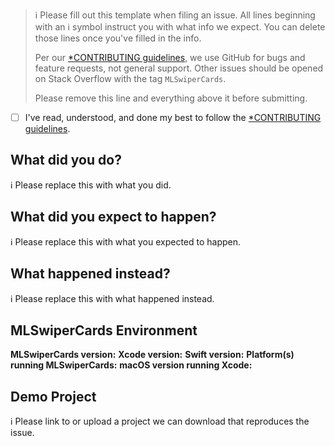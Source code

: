 > ℹ Please fill out this template when filing an issue.
> All lines beginning with an ℹ symbol instruct you with what info we expect. You can delete those lines once you've filled in the info.
>
> Per our [*CONTRIBUTING guidelines](https://github.com/micheltlutz/MLSwiperCards/blob/master/CONTRIBUTING.md), we use GitHub for
> bugs and feature requests, not general support. Other issues should be opened on Stack Overflow with the tag `MLSwiperCards`.
>
> Please remove this line and everything above it before submitting.

* [ ] I've read, understood, and done my best to follow the [*CONTRIBUTING guidelines](https://github.com/micheltlutz/MLSwiperCards/blob/master/CONTRIBUTING.md).

## What did you do?

ℹ Please replace this with what you did.

## What did you expect to happen?

ℹ Please replace this with what you expected to happen.

## What happened instead?

ℹ Please replace this with what happened instead.

## MLSwiperCards Environment

**MLSwiperCards version:**
**Xcode version:**
**Swift version:**
**Platform(s) running MLSwiperCards:**
**macOS version running Xcode:**

## Demo Project

ℹ Please link to or upload a project we can download that reproduces the issue.
